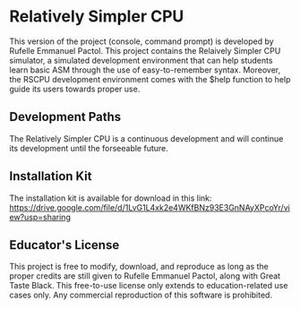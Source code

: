 # Relatively Simpler CPU
This version of the project (console, command prompt) is developed by Rufelle Emmanuel Pactol. This project contains the Relaively Simpler CPU simulator, a simulated development environment that can help students learn basic ASM through the use of easy-to-remember syntax. Moreover, the RSCPU development environment comes with the $help function to help guide its users towards proper use.

## Development Paths
The Relatively Simpler CPU is a continuous development and will continue its development until the forseeable future.

## Installation Kit
The installation kit is available for download in this link: https://drive.google.com/file/d/1LvG1L4xk2e4WKfBNz93E3GnNAyXPcoYr/view?usp=sharing

## Educator's License
This project is free to modify, download, and reproduce as long as the proper credits are still given to Rufelle Emmanuel Pactol, along with Great Taste Black. This free-to-use license only extends to education-related use cases only. Any commercial reproduction of this software is prohibited. 
